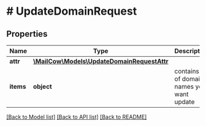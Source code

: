 # # UpdateDomainRequest

## Properties

Name | Type | Description | Notes
------------ | ------------- | ------------- | -------------
**attr** | [**\MailCow\Models\UpdateDomainRequestAttr**](UpdateDomainRequestAttr.md) |  | [optional]
**items** | **object** | contains list of domain names you want update | [optional]

[[Back to Model list]](../../README.md#models) [[Back to API list]](../../README.md#endpoints) [[Back to README]](../../README.md)

